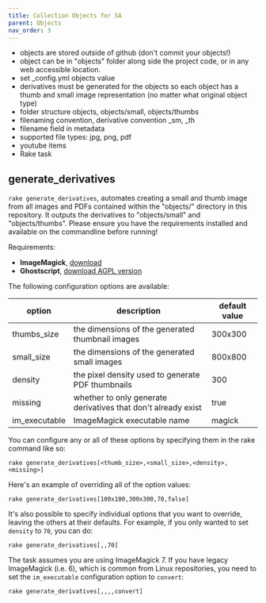 ```yaml
---
title: Collection Objects for SA
parent: Objects
nav_order: 3
---
```


- objects are stored outside of github (don't commit your objects!)
- object can be in "objects" folder along side the project code, or in any web accessible location.
- set _config.yml objects value
- derivatives must be generated for the objects so each object has a thumb and small image representation (no matter what original object type)
- folder structure objects, objects/small, objects/thumbs
- filenaming convention, derivative convention _sm, _th
- filename field in metadata
- supported file types: jpg, png, pdf
- youtube items
- Rake task

## generate_derivatives

`rake generate_derivatives`, automates creating a small and thumb image from all images and PDFs contained within the "objects/" directory in this repository. 
It outputs the derivatives to "objects/small" and "objects/thumbs". 
Please ensure you have the requirements installed and available on the commandline before running!

Requirements:

- **ImageMagick**, [download](https://imagemagick.org/script/download.php)
- **Ghostscript**, [download AGPL version](https://www.ghostscript.com/download/gsdnld.html) 

The following configuration options are available:

| option | description | default value |
| --- | --- | --- |
| thumbs_size | the dimensions of the generated thumbnail images | 300x300 |
| small_size | the dimensions of the generated small images | 800x800 |
| density | the pixel density used to generate PDF thumbnails | 300 |
| missing | whether to only generate derivatives that don't already exist | true |
| im_executable | ImageMagick executable name | magick |

You can configure any or all of these options by specifying them in the rake command like so:

```
rake generate_derivatives[<thumb_size>,<small_size>,<density>,<missing>]
```

Here's an example of overriding all of the option values:

```
rake generate_derivatives[100x100,300x300,70,false]
```

It's also possible to specify individual options that you want to override, leaving the others at their defaults.
For example, if you only wanted to set `density` to `70`, you can do:

```
rake generate_derivatives[,,70]
```

The task assumes you are using ImageMagick 7. 
If you have legacy ImageMagick (i.e. 6), which is common from Linux repositories, you need to set the `im_executable` configuration option to `convert`:

```
rake generate_derivatives[,,,,convert]
```
